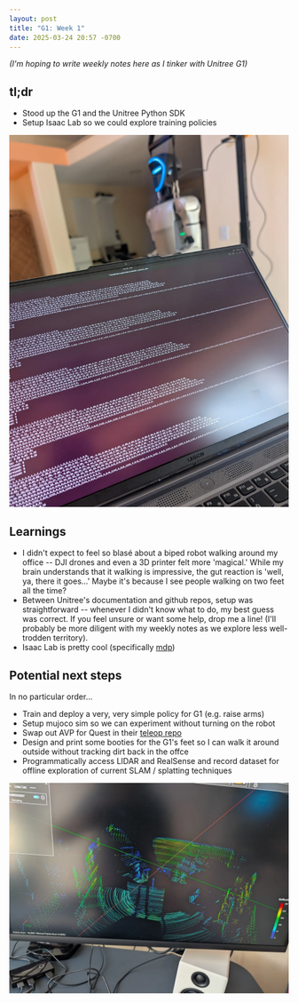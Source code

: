 ```yaml
---
layout: post
title: "G1: Week 1"
date: 2025-03-24 20:57 -0700
---
```

*(I'm hoping to write weekly notes here as I tinker with Unitree G1)*

## tl;dr 
* Stood up the G1 and the Unitree Python SDK
* Setup Isaac Lab so we could explore training policies

![PXL_20250320_210545831](/assets/img/week-1/g1-helloworld.webp)

## Learnings
* I didn't expect to feel so blasé about a biped robot walking around my office -- DJI drones and even a 3D printer felt more 'magical.' While my brain understands that it walking is impressive, the gut reaction is 'well, ya, there it goes...' Maybe it's because I see people walking on two feet all the time?
* Between Unitree's documentation and github repos, setup was straightforward -- whenever I didn't know what to do, my best guess was correct. If you feel unsure or want some help, drop me a line! (I'll probably be more diligent with my weekly notes as we explore less well-trodden territory).
* Isaac Lab is pretty cool (specifically [mdp](tab:https://isaac-sim.github.io/IsaacLab/main/source/api/lab/isaaclab.envs.mdp.html))

## Potential next steps
In no particular order...
* Train and deploy a very, very simple policy for G1 (e.g. raise arms)
* Setup mujoco sim so we can experiment without turning on the robot
* Swap out AVP for Quest in their [teleop repo](tab:https://github.com/unitreerobotics/avp_teleoperate)
* Design and print some booties for the G1's feet so I can walk it around outside without tracking dirt back in the offce
* Programmatically access LIDAR and RealSense and record dataset for offline exploration of current SLAM / splatting techniques

![PXL_20250322_233830127](/assets/img/week-1/g1-lidar.webp)